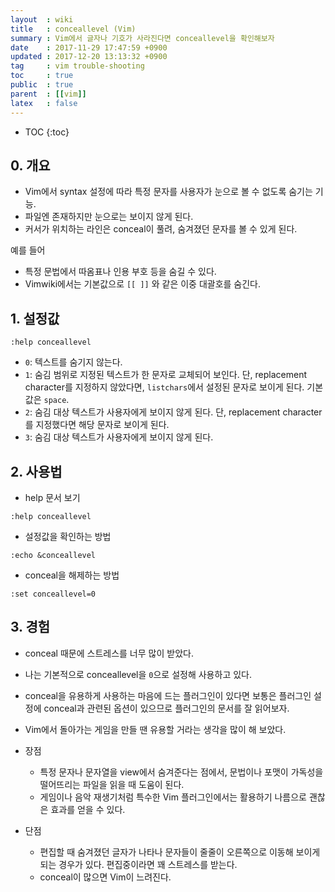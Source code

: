 ```yaml
---
layout  : wiki
title   : conceallevel (Vim)
summary : Vim에서 글자나 기호가 사라진다면 conceallevel을 확인해보자
date    : 2017-11-29 17:47:59 +0900
updated : 2017-12-20 13:13:32 +0900
tag     : vim trouble-shooting
toc     : true
public  : true
parent  : [[vim]]
latex   : false
---
```

* TOC
{:toc}

## 0. 개요

* Vim에서 syntax 설정에 따라 특정 문자를 사용자가 눈으로 볼 수 없도록 숨기는 기능.
* 파일엔 존재하지만 눈으로는 보이지 않게 된다.
* 커서가 위치하는 라인은 conceal이 풀려, 숨겨졌던 문자를 볼 수 있게 된다.

예를 들어

* 특정 문법에서 따옴표나 인용 부호 등을 숨길 수 있다.
* Vimwiki에서는 기본값으로 `[[ ]]` 와 같은 이중 대괄호를 숨긴다.

## 1. 설정값

```viml
:help conceallevel
```

* `0`: 텍스트를 숨기지 않는다.
* `1`: 숨김 범위로 지정된 텍스트가 한 문자로 교체되어 보인다. 단, replacement character를 지정하지 않았다면, `listchars`에서 설정된 문자로 보이게 된다. 기본값은 `space`.
* `2`: 숨김 대상 텍스트가 사용자에게 보이지 않게 된다. 단, replacement character를 지정했다면 해당 문자로 보이게 된다.
* `3`: 숨김 대상 텍스트가 사용자에게 보이지 않게 된다.

## 2. 사용법

* help 문서 보기
```viml
:help conceallevel
```

* 설정값을 확인하는 방법
```viml
:echo &conceallevel
```

* conceal을 해제하는 방법
```viml
:set conceallevel=0
```

## 3. 경험

* conceal 때문에 스트레스를 너무 많이 받았다.
* 나는 기본적으로 conceallevel을 `0`으로 설정해 사용하고 있다.
* conceal을 유용하게 사용하는 마음에 드는 플러그인이 있다면 보통은 플러그인 설정에 conceal과 관련된 옵션이 있으므로 플러그인의 문서를 잘 읽어보자.
* Vim에서 돌아가는 게임을 만들 땐 유용할 거라는 생각을 많이 해 보았다.


* 장점
    * 특정 문자나 문자열을 view에서 숨겨준다는 점에서, 문법이나 포맷이 가독성을 떨어뜨리는 파일을 읽을 때 도움이 된다.
    * 게임이나 음악 재생기처럼 특수한 Vim 플러그인에서는 활용하기 나름으로 괜찮은 효과를 얻을 수 있다.

* 단점
    * 편집할 때 숨겨졌던 글자가 나타나 문자들이 줄줄이 오른쪽으로 이동해 보이게 되는 경우가 있다. 편집중이라면 꽤 스트레스를 받는다.
    * conceal이 많으면 Vim이 느려진다.
